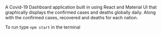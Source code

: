 

A Covid-19 Dashboard application built in using React and Material UI that graphically displays the confirmed cases and deaths globally daily. Along with the confirmed cases, recovered and deaths for each nation. 

To run type ```npm start``` in the terminal
